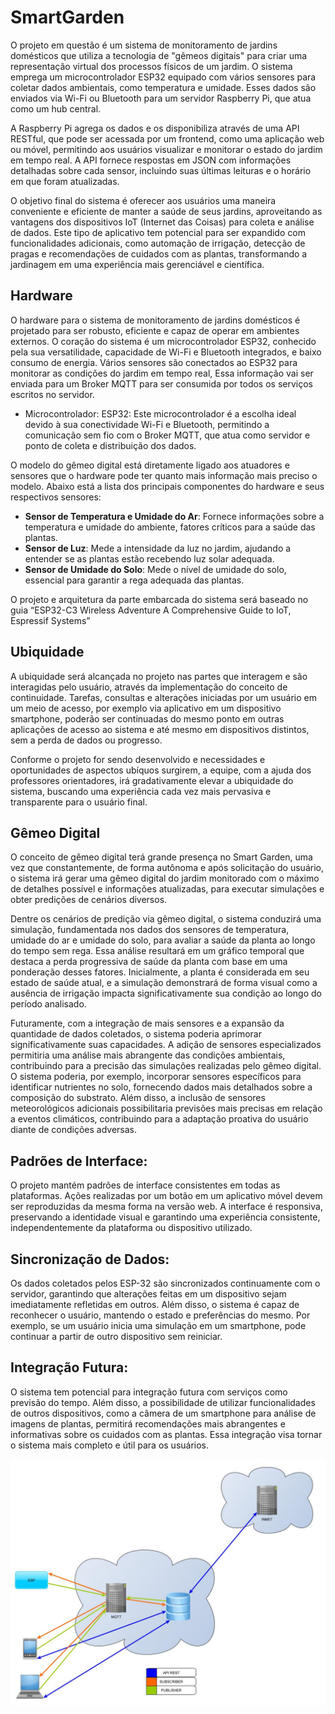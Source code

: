 # SmartGarden

O projeto em questão é um sistema de monitoramento de jardins domésticos que utiliza a tecnologia de "gêmeos digitais" para criar uma representação virtual dos processos físicos de um jardim. O sistema emprega um microcontrolador ESP32 equipado com vários sensores para coletar dados ambientais, como temperatura e umidade. Esses dados são enviados via Wi-Fi ou Bluetooth para um servidor Raspberry Pi, que atua como um hub central.

A Raspberry Pi agrega os dados e os disponibiliza através de uma API RESTful, que pode ser acessada por um frontend, como uma aplicação web ou móvel, permitindo aos usuários visualizar e monitorar o estado do jardim em tempo real. A API fornece respostas em JSON com informações detalhadas sobre cada sensor, incluindo suas últimas leituras e o horário em que foram atualizadas.

O objetivo final do sistema é oferecer aos usuários uma maneira conveniente e eficiente de manter a saúde de seus jardins, aproveitando as vantagens dos dispositivos IoT (Internet das Coisas) para coleta e análise de dados. Este tipo de aplicativo tem potencial para ser expandido com funcionalidades adicionais, como automação de irrigação, detecção de pragas e recomendações de cuidados com as plantas, transformando a jardinagem em uma experiência mais gerenciável e científica.

## Hardware
O hardware para o sistema de monitoramento de jardins domésticos é projetado para ser robusto, eficiente e capaz de operar em ambientes externos. O coração do sistema é um microcontrolador ESP32, conhecido pela sua versatilidade, capacidade de Wi-Fi e Bluetooth integrados, e baixo consumo de energia. Vários sensores são conectados ao ESP32 para monitorar as condições do jardim em tempo real, Essa informação vai ser enviada para um Broker MQTT para  ser consumida por todos os serviços escritos no servidor.

 - Microcontrolador: ESP32: Este microcontrolador é a escolha ideal devido à sua conectividade Wi-Fi e Bluetooth, permitindo a comunicação sem fio com o Broker MQTT, que atua como servidor e ponto de coleta e distribuição dos dados.

O modelo do gêmeo digital está diretamente ligado aos atuadores e sensores que o hardware pode ter quanto mais informação mais preciso o modelo. Abaixo está a lista dos principais componentes do hardware e seus respectivos sensores:

 - **Sensor de Temperatura e Umidade do Ar**: Fornece informações sobre a temperatura e umidade do ambiente, fatores críticos para a saúde das plantas.
 - **Sensor de Luz**: Mede a intensidade da luz no jardim, ajudando a entender se as plantas estão recebendo luz solar adequada.
 - **Sensor de Umidade do Solo**: Mede o nível de umidade do solo, essencial para garantir a rega adequada das plantas.
   
O projeto e arquitetura da parte embarcada do sistema será baseado no guia “ESP32-C3 Wireless Adventure A Comprehensive Guide to IoT, Espressif Systems”

## Ubiquidade

A ubiquidade será alcançada no projeto nas partes que interagem e são interagidas pelo usuário, através da implementação do conceito de continuidade. Tarefas, consultas e alterações iniciadas por um usuário em um meio de acesso, por exemplo via aplicativo em um dispositivo smartphone, poderão ser continuadas do mesmo ponto em outras aplicações de acesso ao sistema e até mesmo em dispositivos distintos, sem a perda de dados ou progresso.

Conforme o projeto for sendo desenvolvido e necessidades e oportunidades de aspectos ubíquos surgirem, a equipe, com a ajuda dos professores orientadores, irá gradativamente elevar a ubiquidade do sistema, buscando uma experiência cada vez mais pervasiva e transparente para o usuário final.


## Gêmeo Digital

O conceito de gêmeo digital terá grande presença no Smart Garden, uma vez que constantemente, de forma autônoma e após solicitação do usuário, o sistema irá gerar uma gêmeo digital do jardim monitorado com o máximo de detalhes possível e informações atualizadas, para executar simulações e obter predições de cenários diversos.

Dentre os cenários de predição via gêmeo digital, o sistema conduzirá uma simulação, fundamentada nos dados dos sensores de temperatura, umidade do ar e umidade do solo, para avaliar a saúde da planta ao longo do tempo sem rega. Essa análise resultará em um gráfico temporal que destaca a perda progressiva de saúde da planta com base em uma ponderação desses fatores. Inicialmente, a planta é considerada em seu estado de saúde atual, e a simulação demonstrará de forma visual como a ausência de irrigação impacta significativamente sua condição ao longo do período analisado.

Futuramente, com a integração de mais sensores e a expansão da quantidade de dados coletados, o sistema poderia aprimorar significativamente suas capacidades. A adição de sensores especializados permitiria uma análise mais abrangente das condições ambientais, contribuindo para a precisão das simulações realizadas pelo gêmeo digital. O sistema poderia, por exemplo, incorporar sensores específicos para identificar nutrientes no solo, fornecendo dados mais detalhados sobre a composição do substrato. Além disso, a inclusão de sensores meteorológicos adicionais possibilitaria previsões mais precisas em relação a eventos climáticos, contribuindo para a adaptação proativa do usuário diante de condições adversas.

## Padrões de Interface:

O projeto mantém padrões de interface consistentes em todas as plataformas. Ações realizadas por um botão em um aplicativo móvel devem ser reproduzidas da mesma forma na versão web. A interface é responsiva, preservando a identidade visual e garantindo uma experiência consistente, independentemente da plataforma ou dispositivo utilizado.

## Sincronização de Dados:

Os dados coletados pelos ESP-32 são sincronizados continuamente com o servidor, garantindo que alterações feitas em um dispositivo sejam imediatamente refletidas em outros. Além disso, o sistema é capaz de reconhecer o usuário, mantendo o estado e preferências do mesmo. Por exemplo, se um usuário inicia uma simulação em um smartphone, pode continuar a partir de outro dispositivo sem reiniciar.

## Integração Futura:

O sistema tem potencial para integração futura com serviços como previsão do tempo. Além disso, a possibilidade de utilizar funcionalidades de outros dispositivos, como a câmera de um smartphone para análise de imagens de plantas, permitirá recomendações mais abrangentes e informativas sobre os cuidados com as plantas. Essa integração visa tornar o sistema mais completo e útil para os usuários.


<div align="center">
<img src="https://github.com/Markoro-Original/SmartGarden/blob/main/diagramas/Diagrama%20de%20arquitetura.jpg" alt="Logo da Minha Empresa">
</div>
